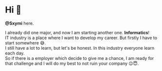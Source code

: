 # Hi :wave:

**@Sxymi** here.  
  
I already did one major, and now I am starting another one. **Informatics**!  
IT industry is a place where I want to develop my career. But firstly I have to start somewhere :sweat_smile:.  
I still have a lot to learn, but let's be honest. In this industry everyone learn each day.  
So if there is a employer which decide to give me a chance, I am ready for that challenge and I will do my best to not ruin your company :wink::innocent:.
